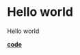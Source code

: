 # Hello world
Hello world

[**code**](https://github.com/factoryfx/factoryfx/tree/master/docu/src/main/java/de/factoryfx/docu/helloworld)